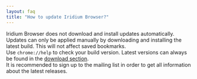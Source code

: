 ```yaml
---
layout: faq
title: "How to update Iridium Browser?"
---
```


Iridium Browser does not download and install updates automatically. Updates can only be applied manually by downloading and installing the latest build. This will not affect saved bookmarks.   
Use ````chrome://help```` to check your build version. Latest versions can always be found in the [download section](/downloads/ "download Iridium Browser / check for updates").   
It is recommended to sign up to the mailing list in order to get all information about the latest releases.   
